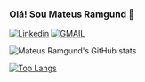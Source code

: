 ### Olá! Sou Mateus Ramgund 👋
[![Linkedin](https://img.shields.io/badge/LinkedIn-0077B5?style=for-the-badge&logo=linkedin&logoColor=white)](https://www.linkedin.com/in/mateus-ramgund/)
[![GMAIL](https://img.shields.io/badge/Gmail-D14836?style=for-the-badge&logo=gmail&logoColor=white)](mailto:mramgund@gmail.com)

![Mateus Ramgund's GitHub stats](https://github-readme-stats.vercel.app/api?username=mateus-ramgund&show_icons=true&theme=radical)

[![Top Langs](https://github-readme-stats.vercel.app/api/top-langs/?username=mateus-ramgund&show_icons=true&theme=radical)](https://github.com/anuraghazra/github-readme-stats)



<!--
**mateus-ramgund/mateus-ramgund** is a ✨ _special_ ✨ repository because its `README.md` (this file) appears on your GitHub profile.

Here are some ideas to get you started:

- 🔭 I’m currently working on ...
- 🌱 I’m currently learning ...
- 👯 I’m looking to collaborate on ...
- 🤔 I’m looking for help with ...
- 💬 Ask me about ...
- 📫 How to reach me: ...
- 😄 Pronouns: ...
- ⚡ Fun fact: ...
-->
